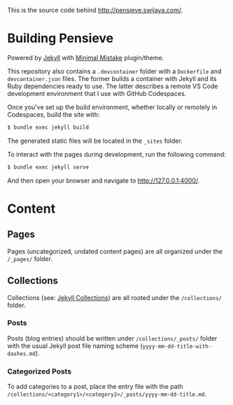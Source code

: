 This is the source code behind http://pensieve.swijaya.com/.

# Building Pensieve

Powered by [Jekyll](https://jekyllrb.com/) with
[Minimal Mistake](https://mmistakes.github.io/minimal-mistakes/docs/quick-start-guide/)
plugin/theme.

This repository also contains a `.devcontainer` folder with a `Dockerfile`
and `devcontainer.json` files. The former builds a container with Jekyll and its
Ruby dependencies ready to use. The latter describes a remote VS Code
development environment that I use with GitHub Codespaces.

Once you've set up the build environment, whether locally or remotely in
Codespaces, build the site with:

```sh
$ bundle exec jekyll build
```

The generated static files will be located in the `_sites` folder.

To interact with the pages during development, run the following command:

```sh
$ bundle exec jekyll serve
```

And then open your browser and navigate to http://127.0.0.1:4000/.

# Content

## Pages

Pages (uncategorized, undated content pages) are all organized under the
`/_pages/` folder.

## Collections

Collections (see: [Jekyll Collections](https://jekyllrb.com/docs/collections/))
are all rooted under the `/collections/` folder.

### Posts

Posts (blog entries) should be written under `/collections/_posts/` folder with
the usual Jekyll post file naming scheme (`yyyy-mm-dd-title-with-dashes.md`).

### Categorized Posts

To add categories to a post, place the entry file with the path
`/collections/<category1>/<category2>/_posts/yyyy-mm-dd-title.md`.

